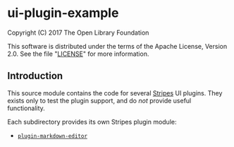 # ui-plugin-example

Copyright (C) 2017 The Open Library Foundation

This software is distributed under the terms of the Apache License,
Version 2.0. See the file "[LICENSE](LICENSE)" for more information.

## Introduction

This source module contains the code for several [Stripes](https://github.com/folio-org/stripes-core/) UI plugins. They exists only to test the plugin support, and do _not_ provide useful functionality.

Each subdirectory provides its own Stripes plugin module:
* [`plugin-markdown-editor`](plugin-markdown-editor)

